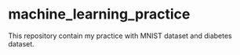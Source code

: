 # machine_learning_practice
This repository contain my practice with MNIST dataset and diabetes dataset.
